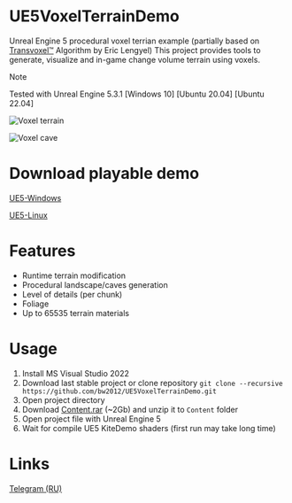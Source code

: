 # UE5VoxelTerrainDemo
Unreal Engine 5 procedural voxel terrian example (partially based on [Transvoxel™](https://github.com/EricLengyel/Transvoxel) Algorithm by Eric Lengyel)
This project provides tools to generate, visualize and in-game change volume terrain using voxels.

> [!NOTE]  
> Tested with Unreal Engine 5.3.1 [Windows 10] [Ubuntu 20.04] [Ubuntu 22.04]

![Voxel terrain](https://github.com/bw2012/UE5VoxelTerrainDemo/blob/master/demo.gif?raw=true)

![Voxel cave](https://github.com/bw2012/UE5VoxelTerrainDemo/blob/master/cave_demo.gif?raw=true)


# Download playable demo
[UE5-Windows](https://mega.nz/file/mKoSQDTD#H9zhTK-HGyCfolQuhSGCJ-jOSXfA_IlOsWVU5xPTAgU) 

[UE5-Linux](https://drive.google.com/file/d/1VnsI3jswhqTNYM_dQ2qHLa78wgQDE0g8/view) 


# Features
* Runtime terrain modification
* Procedural landscape/caves generation
* Level of details (per chunk)
* Foliage
* Up to 65535 terrain materials

# Usage
1. Install MS Visual Studio 2022
2. Download last stable project or clone repository ```git clone --recursive https://github.com/bw2012/UE5VoxelTerrainDemo.git```
3. Open project directory 
4. Download [Content.rar](https://drive.google.com/file/d/1M5g3yNBzTpMd4YA3FUJi72maObA_pDXE/view?usp=sharing) (~2Gb) and unzip it to ```Content``` folder
5. Open project file with Unreal Engine 5
6. Wait for compile UE5 KiteDemo shaders (first run may take long time)

# Links

[Telegram (RU)](https://t.me/darklithosphere)
